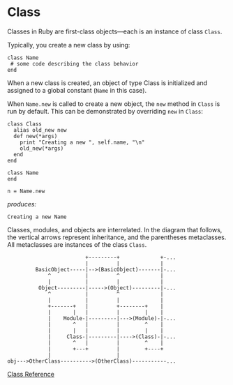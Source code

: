# Class

Classes in Ruby are first-class objects—each is an instance of class
`Class`.

Typically, you create a new class by using:

    class Name
     # some code describing the class behavior
    end

When a new class is created, an object of type Class is initialized and
assigned to a global constant (`Name` in this case).

When `Name.new` is called to create a new object, the `new` method in `Class`
is run by default. This can be demonstrated by overriding `new` in `Class`:

    class Class
      alias old_new new
      def new(*args)
        print "Creating a new ", self.name, "\n"
        old_new(*args)
      end
    end

    class Name
    end

    n = Name.new

*produces:*

    Creating a new Name

Classes, modules, and objects are interrelated. In the diagram that follows,
the vertical arrows represent inheritance, and the parentheses metaclasses.
All metaclasses are instances of the class `Class`.

                             +---------+             +-...
                             |         |             |
             BasicObject-----|-->(BasicObject)-------|-...
                 ^           |         ^             |
                 |           |         |             |
              Object---------|----->(Object)---------|-...
                 ^           |         ^             |
                 |           |         |             |
                 +-------+   |         +--------+    |
                 |       |   |         |        |    |
                 |    Module-|---------|--->(Module)-|-...
                 |       ^   |         |        ^    |
                 |       |   |         |        |    |
                 |     Class-|---------|---->(Class)-|-...
                 |       ^   |         |        ^    |
                 |       +---+         |        +----+
                 |                     |
    obj--->OtherClass---------->(OtherClass)-----------...

[Class Reference](https://ruby-doc.org/core-2.6/Class.html)